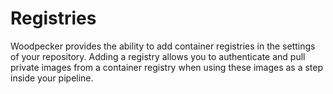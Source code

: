 # Registries

Woodpecker provides the ability to add container registries in the settings of your repository. Adding a registry allows you to authenticate and pull private images from a container registry when using these images as a step inside your pipeline.
